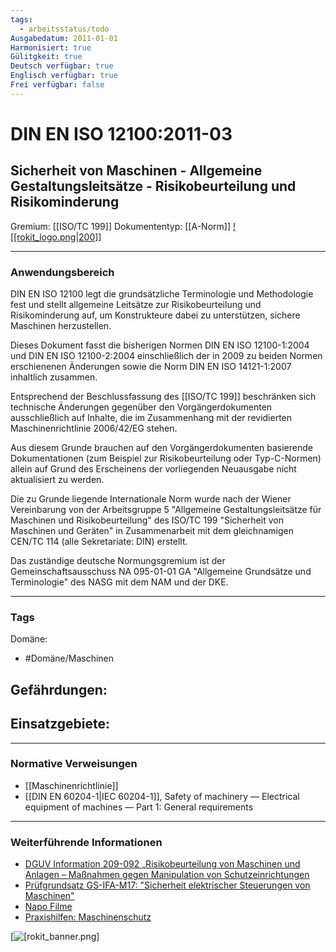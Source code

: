 ```yaml
---
tags:
  - arbeitsstatus/todo
Ausgabedatum: 2011-01-01
Harmonisiert: true
Gülitgkeit: true
Deutsch verfügbar: true
Englisch verfügbar: true
Frei verfügbar: false
---
```


# DIN EN ISO 12100:2011-03
## Sicherheit von Maschinen - Allgemeine Gestaltungsleitsätze - Risikobeurteilung und Risikominderung

Gremium: [[ISO/TC 199]]
Dokumententyp: [[A-Norm]]
[![[rokit_logo.png|200]]](https://public-robots.de/)

***
### Anwendungsbereich

DIN EN ISO 12100 legt die grundsätzliche Terminologie und Methodologie fest und stellt allgemeine Leitsätze zur Risikobeurteilung und Risikominderung auf, um Konstrukteure dabei zu unterstützen, sichere Maschinen herzustellen.

Dieses Dokument fasst die bisherigen Normen DIN EN ISO 12100-1:2004 und DIN EN ISO 12100-2:2004 einschließlich der in 2009 zu beiden Normen erschienenen Änderungen sowie die Norm DIN EN ISO 14121-1:2007 inhaltlich zusammen.

Entsprechend der Beschlussfassung des [[ISO/TC 199]] beschränken sich technische Änderungen gegenüber den Vorgängerdokumenten ausschließlich auf Inhalte, die im Zusammenhang mit der revidierten Maschinenrichtlinie 2006/42/EG stehen.

Aus diesem Grunde brauchen auf den Vorgängerdokumenten basierende Dokumentationen (zum Beispiel zur Risikobeurteilung oder Typ-C-Normen) allein auf Grund des Erscheinens der vorliegenden Neuausgabe nicht aktualisiert zu werden.

Die zu Grunde liegende Internationale Norm wurde nach der Wiener Vereinbarung von der Arbeitsgruppe 5 "Allgemeine Gestaltungsleitsätze für Maschinen und Risikobeurteilung" des ISO/TC 199 "Sicherheit von Maschinen und Geräten" in Zusammenarbeit mit dem gleichnamigen CEN/TC 114 (alle Sekretariate: DIN) erstellt.

Das zuständige deutsche Normungsgremium ist der Gemeinschaftsausschuss NA 095-01-01 GA "Allgemeine Grundsätze und Terminologie" des NASG mit dem NAM und der DKE.
***
### Tags

Domäne:
- #Domäne/Maschinen 

Gefährdungen:
- 

Einsatzgebiete:
- 

***
### Normative Verweisungen

- [[Maschinenrichtlinie]]
- [[DIN EN 60204-1|IEC 60204-1]], Safety of machinery — Electrical equipment of machines — Part 1: General requirements


***
### Weiterführende Informationen

 - [DGUV Information 209-092 „Risikobeurteilung von Maschinen und Anlagen – Maßnahmen gegen Manipulation von Schutzeinrichtungen](https://publikationen.dguv.de/widgets/pdf/download/article/3524)
 - [Prüfgrundsatz GS-IFA-M17: "Sicherheit elektrischer Steuerungen von Maschinen"](https://www.dguv.de/dguv-test/prod-pruef-zert/pruefgrundsaetze-erfahrung/pruefgrundsaetze/ifa/index.jsp)
- [Napo Filme](https://www.tube.dguv.de/channel/95987/napo)
- [Praxishilfen: Maschinenschutz](https://www.dguv.de/ifa/praxishilfen/praxishilfen-maschinenschutz/index.jsp)

[![[rokit_banner.png]](https://public-robots.de/)
